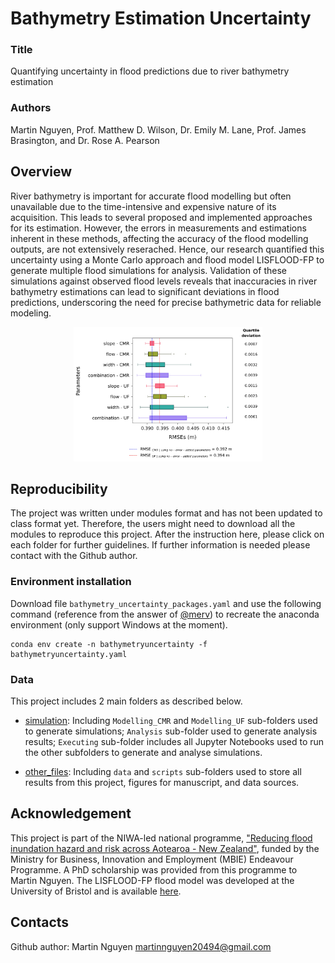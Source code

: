 # Bathymetry Estimation Uncertainty

### Title
Quantifying uncertainty in flood predictions due to river bathymetry estimation

### Authors
Martin Nguyen, Prof. Matthew D. Wilson, Dr. Emily M. Lane, Prof. James Brasington, and Dr. Rose A. Pearson

## Overview
River bathymetry is important for accurate flood modelling but often unavailable due to the time-intensive and expensive nature of its acquisition. This leads to several proposed and implemented approaches for its estimation. However, the errors in measurements and estimations inherent in these methods, affecting the accuracy of the flood modelling outputs, are not extensively reserached. Hence, our research quantified this uncertainty using a Monte Carlo approach and flood model LISFLOOD-FP to generate multiple flood simulations for analysis. Validation of these simulations against observed flood levels reveals that inaccuracies in river bathymetry estimations can lead to significant deviations in flood predictions, underscoring the need for precise bathymetric data for reliable modeling.

<div align="center">
	<img width = "60%" src="https://github.com/Martin20494/Bathymetry_Uncertainty/blob/main/other_files/all_results/boxplots/S3_boxplot_RMSEs.jpg">
</div>

## Reproducibility

The project was written under modules format and has not been updated to class format yet. Therefore, the users might need to download all the modules to reproduce this project. After the instruction here, please click on each folder for further guidelines. If further information is needed please contact with the Github author.

### Environment installation

Download file ```bathymetry_uncertainty_packages.yaml``` and use the following command (reference from the answer of [@merv](https://stackoverflow.com/questions/76800978/conda-invalidversionspec-invalid-version-error-when-tryin-to-install-from-requi)) to recreate the anaconda environment (only support Windows at the moment).

```
conda env create -n bathymetryuncertainty -f bathymetryuncertainty.yaml
```

### Data

This project includes 2 main folders as described below.

- [simulation](https://github.com/Martin20494/Bathymetry_Uncertainty/tree/main/simulation): Including `Modelling_CMR` and `Modelling_UF` sub-folders used to generate simulations; `Analysis` sub-folder used to generate analysis results; `Executing` sub-folder includes all Jupyter Notebooks used to run the other subfolders to generate and analyse simulations.

- [other_files](https://github.com/Martin20494/Bathymetry_Uncertainty/tree/main/other_files): Including `data` and `scripts` sub-folders used to store all results from this project, figures for manuscript, and data sources.

## Acknowledgement

This project is part of the NIWA-led national programme, ["Reducing flood inundation hazard and risk across Aotearoa - New Zealand"](https://niwa.co.nz/hazards/ma-te-haumaru-o-nga-puna-wai-o-rakaihautu-ka-ora-mo-ake-tonu-increasing-flood), funded by the Ministry for Business, Innovation and Employment (MBIE) Endeavour Programme. A PhD scholarship was provided from this programme to Martin Nguyen. The LISFLOOD-FP flood model was developed at the University of Bristol and is available [here](https://www.seamlesswave.com/LISFLOOD8.0).

## Contacts

Github author: Martin Nguyen martinnguyen20494@gmail.com
